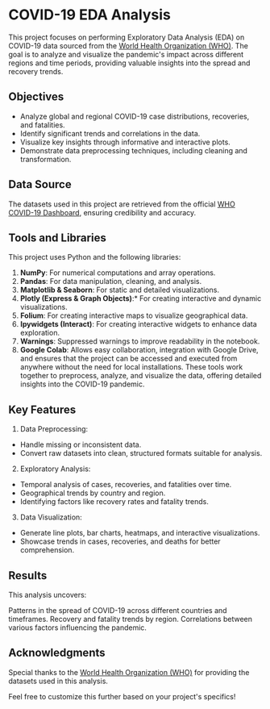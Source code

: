 # COVID-19 EDA Analysis
This project focuses on performing Exploratory Data Analysis (EDA) on COVID-19 data sourced from the [World Health Organization (WHO)](https://www.who.int/). The goal is to analyze and visualize the pandemic's impact across different regions and time periods, providing valuable insights into the spread and recovery trends.

## Objectives
-  Analyze global and regional COVID-19 case distributions, recoveries, and fatalities.
-  Identify significant trends and correlations in the data.
-  Visualize key insights through informative and interactive plots.
-  Demonstrate data preprocessing techniques, including cleaning and transformation.
## Data Source
The datasets used in this project are retrieved from the official [WHO COVID-19 Dashboard](https://data.who.int/dashboards/covid19/data?n=c), ensuring credibility and accuracy.

## Tools and Libraries
This project uses Python and the following libraries:

1.  **NumPy**: For numerical computations and array operations.
2.  **Pandas**: For data manipulation, cleaning, and analysis.
3.  **Matplotlib & Seaborn**: For static and detailed visualizations.
4.  **Plotly (Express & Graph Objects)**:* For creating interactive and dynamic visualizations.
5.  **Folium**: For creating interactive maps to visualize geographical data.
6.  **Ipywidgets (Interact)**: For creating interactive widgets to enhance data exploration.
7.  **Warnings**: Suppressed warnings to improve readability in the notebook.
8.  **Google Colab**: Allows easy collaboration, integration with Google Drive, and ensures that the project can be accessed and executed from anywhere without the need for local installations.
These tools work together to preprocess, analyze, and visualize the data, offering detailed insights into the COVID-19 pandemic.

## Key Features
1.  Data Preprocessing:
-  Handle missing or inconsistent data.
-  Convert raw datasets into clean, structured formats suitable for analysis.

2.  Exploratory Analysis:
-  Temporal analysis of cases, recoveries, and fatalities over time.
-  Geographical trends by country and region.
-  Identifying factors like recovery rates and fatality trends.

3.  Data Visualization:
-  Generate line plots, bar charts, heatmaps, and interactive visualizations.
-  Showcase trends in cases, recoveries, and deaths for better comprehension.

## Results
This analysis uncovers:

Patterns in the spread of COVID-19 across different countries and timeframes.
Recovery and fatality trends by region.
Correlations between various factors influencing the pandemic.

## Acknowledgments
Special thanks to the [World Health Organization (WHO)](https://www.who.int/) for providing the datasets used in this analysis.

Feel free to customize this further based on your project's specifics!

